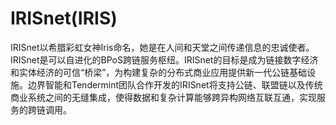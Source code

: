 # 

# IRISnet(IRIS)

IRISnet以希腊彩虹女神Iris命名，她是在人间和天堂之间传递信息的忠诚使者。IRISnet是可以自进化的BPoS跨链服务枢纽。IRISnet的目标是成为链接数字经济和实体经济的可信“桥梁”，为构建复杂的分布式商业应用提供新一代公链基础设施。边界智能和Tendermint团队合作开发的IRISnet将支持公链、联盟链以及传统商业系统之间的无缝集成，使得数据和复杂计算能够跨异构网络互联互通，实现服务的跨链调用。


